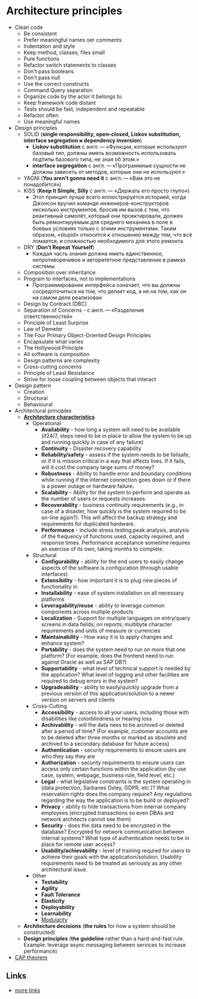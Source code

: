 # Architecture principles

* Clean code
    * Be consistent
    * Prefer meaningful names oer comments
    * Indentation and style
    * Keep method, classes, files small
    * Pure functions 
    * Refactor switch statements to classes
    * Don't pass booleans 
    * Don't pass null
    * Use the correct constructs
    * Command Query separation
    * Organize code by the actor it belongs to
    * Keep framework code distant
    * Tests should be fast, independent and repeatable
    * Refactor often
    * Use meaningful names
* Design principles
    * SOLID (**single responsibility, open–closed, Liskov substitution, interface segregation и dependency inversion**)
      * **Liskov substitution** с англ. — «Функции, которые используют базовый тип, должны иметь возможность использовать подтипы базового типа, не зная об этом.»
      * **interface segregation** с англ. — «Программные сущности не должны зависеть от методов, которые они не используют.»
    * YAGNI (**You aren't gonna need it** с англ. — «Вам это не понадобится»)
    * KISS (**Keep It Simple, Silly** с англ. — «Держать его просто глупо»)
      * Этот принцип лучше всего иллюстрируется историей, когда Джонсон вручил команде инженеров-конструкторов несколько инструментов, бросив им вызов с тем, что реактивный     самолёт, который они проектировали, должен быть ремонтируемым для среднего механика в поле в боевых условиях только с этими инструментами. Таким образом, «stupid» относится к отношению между тем, что всё ломается, и сложностью необходимого для этого ремонта.
    * DRY (**Don't Repeat Yourself**)
      * Каждая часть знания должна иметь единственное, непротиворечивое и авторитетное представление в рамках системы
    * Composition over inheritance
    * Program to interfaces, not to implementations
      * Программирование интерфейса означает, что вы должны сосредоточиться на том, что делает код, а не на том, как он на самом деле реализован
    * Design by Contract (DBC)
    * Separation of Concerns - с англ. — «Разделение ответственностей»
    * Principle of Least Surprise
    * Law of Demeter
    * The Four Primary Object-Oriented Design Principles
    * Encapsulate what varies
    * The Hollywood Principle
    * All software is composition
    * Design patterns are complexity
    * Cross-cutting concerns
    * Principle of Least Resistance
    * Strive for loose coupling between objects that interact
* Design pattern 
    * Creation
    * Structural
    * Behavioural
* Architectural principles
    * **[Architecture characteristics](characteristics/description.md)**
        * Operational
            * **Availability** - how long a system will need to be available (if24/7, steps need to be in place to allow the 
            system to be up and running quickly in case of any failure)
            * **Continuity** - Disaster recovery capability
            * **Reliability/safety** - assess if the system needs to be failsafe, or if it is mission critical
            in a way that affects lives. If it fails, will it cost the company large sums of money?
            * **Robustness** - Ability to handle error and boundary conditions while running if the internet connection goes
            down or if there is a power outage or hardware failure.
            * **Scalability** - Ability for the system to perform and operate as the number of users or requests increases.
            * **Recoverability** - business continuity requirements (e.g., in case of a disaster, how quickly is the system 
            required to be on-line again?). This will affect the backup strategy and requirements for duplicated hardware.
            * **Performance** - include stress testing,peak analysis, analysis of the frequency of functions used,
            capacity required, and response times. Performance acceptance sometime requires an exercise of its own,
            taking months to complete.  
        * Structural
            * **Configurability** - ability for the end users to easily change aspects of the software is configuration
             (through usable interfaces)
            * **Extensibility** - how important it is to plug new pieces of functionality in
            * **Installability** - ease of system installation on all necessary platforms
            * **Leveragability/reuse** - ability to leverage common components across multiple products
            * **Localization** - Support for multiple languages on entry/query screens in data fields; 
            on reports; multibyte character requirements and units of measure or currencies
            * **Maintainability** - How easy it is to apply changes and enhance system?
            * **Portability** - does the system need to run on more that one platform?
            (For example, does the frontend need to run against Oracle as well as SAP DB?)
            * **Supportability** - what level of technical support is needed by the application? What level of logging
            and other facilities are required to debug errors in the system?
            * **Upgradeability** - ability to easily/quickly upgrade from a previous version of this
            application/solution to a newer version on servers and clients
        * Cross-Cutting
            * **Accessibility** - access to all your users, including those with disabilities like
            colorblindness or hearing loss
            * **Archivability** - will the data nees to be archived or deleted after a period of time? (For example, 
            customer accounts are to be deleted after three months or marked as obsolete and archived
            to a secondary database for future access)
            * **Authentication** - security requirements to ensure users are who they say they are
            * **Authorization** - security requirements to ensure users can access only certain functions within the
            application (by use case, system, webpage, business rule, field level, etc.)
            * **Legal** - what legislative constraints is the system operating in 
            (data protection, Sarbanes Oxley, GDPR, etc.)? What reservation rights does the company require?
            Any regulations regarding the way the application is to be build or deployed?
            * **Privacy** - ability to hide transactions from internal company employees (encrypted transactions
            so even DBAs and network architects cannot see them)
            * **Security** - does the data need to be encrypted in the database? Encrypted for network
            communication between internal systems? What type of authentication needs to be in place for remote user access? 
            * **Usability/achievability** - level of training requred for users to achieve their goals with
            the application/solution. Usability requirements need to be treated as seriously as 
            any other architectural issue.
        * Other
            * **Testability**
            * **Agility**
            * **Fault Tolerance**
            * **Elasticity**
            * **Deployability**
            * **Learnability**
            * [Modularity](characteristics/modularity.md) 
    * **Architecture decisions** (**the rules** for how a system should be constructed)
    * **Design principles** (**the guideline** rather than a hard-and-fast rule. Example: 
    leverage async messaging between services to increase performance)
* [CAP theorem](cap-theorem.md)

## Links

* [more links](links.md)
